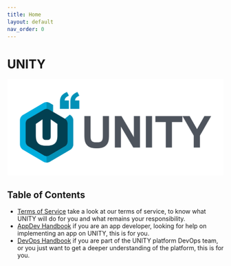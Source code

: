 ```yaml
---
title: Home
layout: default
nav_order: 0
---
```

<!-- DOCTOC SKIP -->

# UNITY

![](assets/unity_logo.svg)

## Table of Contents

* [Terms of Service](Terms-of-Service.html)
  take a look at our terms of service, to know what UNITY will do for you and what remains your responsibility.
* [AppDev Handbook](app-dev-handbook)
  if you are an app developer, looking for help on implementing an app on UNITY, this is for you.
* [DevOps Handbook](dev-ops-handbook)
  if you are part of the UNITY platform DevOps team, or you just want to get a deeper understanding of the platform, this
  is for you.

